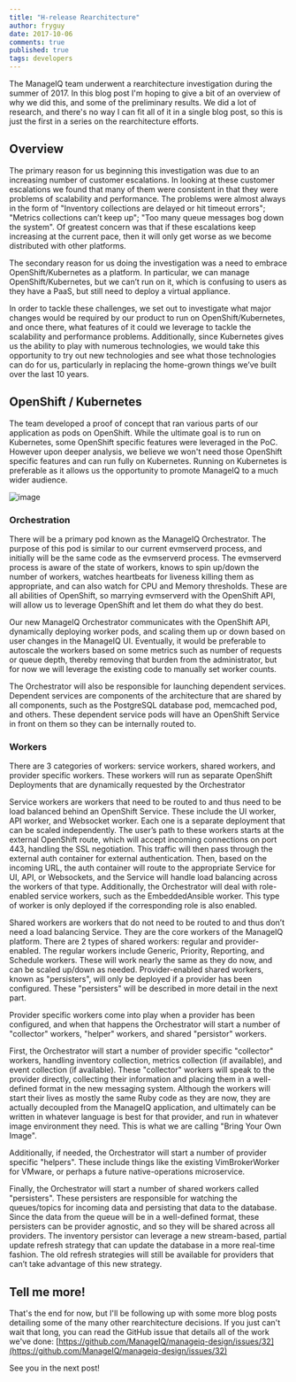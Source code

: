 ```yaml
---
title: "H-release Rearchitecture"
author: fryguy
date: 2017-10-06
comments: true
published: true
tags: developers
---
```


The ManageIQ team underwent a rearchitecture investigation during the summer of 2017.  In this blog
post I'm hoping to give a bit of an overview of why we did this, and some of the preliminary
results.  We did a lot of research, and there's no way I can fit all of it in a single blog post, so
this is just the first in a series on the rearchitecture efforts.

## Overview

The primary reason for us beginning this investigation was due to an increasing number of customer
escalations.  In looking at these customer escalations we found that many of them were consistent in
that they were problems of scalability and performance.  The problems were almost always in the form
of "Inventory collections are delayed or hit timeout errors"; "Metrics collections can’t keep up";
"Too many queue messages bog down the system".  Of greatest concern was that if these escalations
keep increasing at the current pace, then it will only get worse as we become distributed with other
platforms.

The secondary reason for us doing the investigation was a need to embrace OpenShift/Kubernetes as a
platform.  In particular, we can manage OpenShift/Kubernetes, but we can’t run on it, which is
confusing to users as they have a PaaS, but still need to deploy a virtual appliance.

In order to tackle these challenges, we set out to investigate what major changes would be required
by our product to run on OpenShift/Kubernetes, and once there, what features of it could we leverage
to tackle the scalability and performance problems.  Additionally, since Kubernetes gives us the
ability to play with numerous technologies, we would take this opportunity to try out new
technologies and see what those technologies can do for us, particularly in replacing the home-grown
things we’ve built over the last 10 years.

## OpenShift / Kubernetes

The team developed a proof of concept that ran various parts of our application as pods on
OpenShift.  While the ultimate goal is to run on Kubernetes, some OpenShift specific features were
leveraged in the PoC.  However upon deeper analysis, we believe we won't need those OpenShift
specific features and can run fully on Kubernetes.  Running on Kubernetes is preferable as it allows
us the opportunity to promote ManageIQ to a much wider audience.

![image](https://user-images.githubusercontent.com/52120/31258852-3b8796b2-aa10-11e7-900e-fd7e13d04d68.png)

### Orchestration

There will be a primary pod known as the ManageIQ Orchestrator.  The purpose of this pod is similar
to our current evmserverd process, and initially will be the same code as the evmserverd process.
The evmserverd process is aware of the state of workers, knows to spin up/down the number of
workers, watches heartbeats for liveness killing them as appropriate, and can also watch for CPU and
Memory thresholds.  These are all abilities of OpenShift, so marrying evmserverd with the OpenShift
API, will allow us to leverage OpenShift and let them do what they do best.

Our new ManageIQ Orchestrator communicates with the OpenShift API, dynamically deploying worker
pods, and scaling them up or down based on user changes in the ManageIQ UI.  Eventually, it would be
preferable to autoscale the workers based on some metrics such as number of requests or queue depth,
thereby removing that burden from the administrator, but for now we will leverage the existing code
to manually set worker counts.

The Orchestrator will also be responsible for launching dependent services.  Dependent services are
components of the architecture that are shared by all components, such as the PostgreSQL database
pod, memcached pod, and others.  These dependent service pods will have an OpenShift Service in
front on them so they can be internally routed to.

### Workers

There are 3 categories of workers: service workers, shared workers, and provider specific workers.
These workers will run as separate OpenShift Deployments that are dynamically requested by the
Orchestrator

Service workers are workers that need to be routed to and thus need to be load balanced behind an
OpenShift Service.  These include the UI worker, API worker, and Websocket worker.  Each one is a
separate deployment that can be scaled independently.  The user’s path to these workers starts at
the external OpenShift route, which will accept incoming connections on port 443, handling the SSL
negotiation.  This traffic will then pass through the external auth container for external
authentication.  Then, based on the incoming URL, the auth container will route to the appropriate
Service for UI, API, or Websockets, and the Service will handle load balancing across the workers of
that type.  Additionally, the Orchestrator will deal with role-enabled service workers, such as the
EmbeddedAnsible worker.  This type of worker is only deployed if the corresponding role is also
enabled.

Shared workers are workers that do not need to be routed to and thus don’t need a load balancing
Service.  They are the core workers of the ManageIQ platform.  There are 2 types of shared workers:
regular and provider-enabled.  The regular workers include Generic, Priority, Reporting, and
Schedule workers.  These will work nearly the same as they do now, and can be scaled up/down as
needed.  Provider-enabled shared workers, known as "persisters", will only be deployed if a provider
has been configured.  These "persisters" will be described in more detail in the next part.

Provider specific workers come into play when a provider has been configured, and when that happens
the Orchestrator will start a number of "collector" workers, "helper" workers, and shared
"persistor" workers.

First, the Orchestrator will start a number of provider specific "collector" workers, handling
inventory collection, metrics collection (if available), and event collection (if available).  These
"collector" workers will speak to the provider directly, collecting their information and placing
them in a well-defined format in the new messaging system.  Although the workers will start their
lives as mostly the same Ruby code as they are now, they are actually decoupled from the ManageIQ
application, and ultimately can be written in whatever language is best for that provider, and run
in whatever image environment they need.  This is what we are calling "Bring Your Own Image".

Additionally, if needed, the Orchestrator will start a number of provider specific "helpers".  These
include things like the existing VimBrokerWorker for VMware, or perhaps a future native-operations
microservice.

Finally, the Orchestrator will start a number of shared workers called "persisters".  These
persisters are responsible for watching the queues/topics for incoming data and persisting that data
to the database.   Since the data from the queue will be in a well-defined format, these persisters
can be provider agnostic, and so they will be shared across all providers.  The inventory persistor
can leverage a new stream-based, partial update refresh strategy that can update the database in a
more real-time fashion.  The old refresh strategies will still be available for providers that can’t
take advantage of this new strategy.

## Tell me more!

That's the end for now, but I'll be following up with some more blog posts detailing some of the
many other rearchitecture decisions.  If you just can't wait that long, you can read the GitHub
issue that details all of the work we've done:
[https://github.com/ManageIQ/manageiq-design/issues/32](https://github.com/ManageIQ/manageiq-design/issues/32)

See you in the next post!
